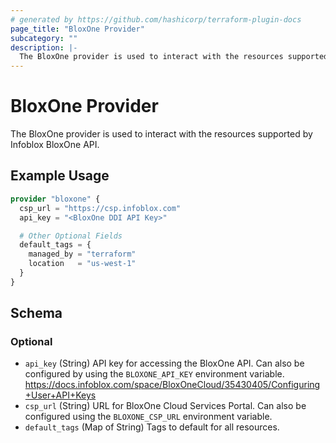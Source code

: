 ```yaml
---
# generated by https://github.com/hashicorp/terraform-plugin-docs
page_title: "BloxOne Provider"
subcategory: ""
description: |-
  The BloxOne provider is used to interact with the resources supported by Infoblox BloxOne API.
---
```


# BloxOne Provider

The BloxOne provider is used to interact with the resources supported by Infoblox BloxOne API.

## Example Usage

```terraform
provider "bloxone" {
  csp_url = "https://csp.infoblox.com"
  api_key = "<BloxOne DDI API Key>"

  # Other Optional Fields
  default_tags = {
    managed_by = "terraform"
    location   = "us-west-1"
  }
}
```

<!-- schema generated by tfplugindocs -->
## Schema

### Optional

- `api_key` (String) API key for accessing the BloxOne API. Can also be configured by using the `BLOXONE_API_KEY` environment variable. https://docs.infoblox.com/space/BloxOneCloud/35430405/Configuring+User+API+Keys
- `csp_url` (String) URL for BloxOne Cloud Services Portal. Can also be configured using the `BLOXONE_CSP_URL` environment variable.
- `default_tags` (Map of String) Tags to default for all resources.
